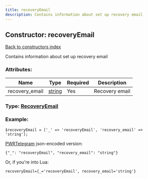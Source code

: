 ```yaml
---
title: recoveryEmail
description: Contains information about set up recovery email
---
```

## Constructor: recoveryEmail  
[Back to constructors index](index.md)



Contains information about set up recovery email

### Attributes:

| Name     |    Type       | Required | Description |
|----------|---------------|----------|-------------|
|recovery\_email|[string](../types/string.md) | Yes|Recovery email|



### Type: [RecoveryEmail](../types/RecoveryEmail.md)


### Example:

```
$recoveryEmail = ['_' => 'recoveryEmail', 'recovery_email' => 'string'];
```  

[PWRTelegram](https://pwrtelegram.xyz) json-encoded version:

```
{"_": "recoveryEmail", "recovery_email": "string"}
```


Or, if you're into Lua:  


```
recoveryEmail={_='recoveryEmail', recovery_email='string'}

```



